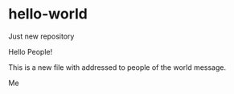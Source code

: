 # hello-world
Just new repository


Hello People!

This is a new file with addressed to people of the world message.

Me
